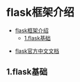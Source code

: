 # flask框架介绍

<!-- TOC -->

- [flask框架介绍](#flask%e6%a1%86%e6%9e%b6%e4%bb%8b%e7%bb%8d)
  - [1.flask基础](#1flask%e5%9f%ba%e7%a1%80)

<!-- /TOC -->

- [flask官方中文文档](https://dormousehole.readthedocs.io/en/latest/)

## 1.flask基础
